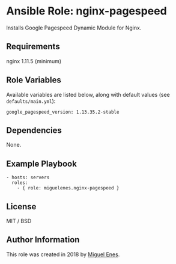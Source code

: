 # Ansible Role: nginx-pagespeed

Installs Google Pagespeed Dynamic Module for Nginx.

## Requirements

nginx 1.11.5 (minimum)

## Role Variables

Available variables are listed below, along with default values (see `defaults/main.yml`):

    google_pagespeed_version: 1.13.35.2-stable

## Dependencies

None.

## Example Playbook

    - hosts: servers
      roles:
        - { role: miguelenes.nginx-pagespeed }

## License

MIT / BSD

## Author Information

This role was created in 2018 by [Miguel Enes](https://galaxy.ansible.com/miguelenes).
